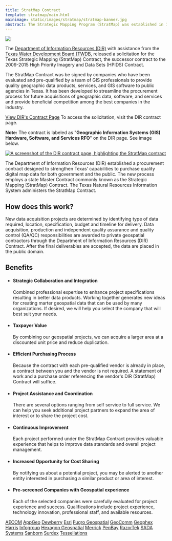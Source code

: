```yaml
---
title: StratMap Contract
template: stratmap/main.html
mainimage: static/images/stratmap/stratmap-banner.jpg
abstract: The Strategic Mapping Program (StratMap) was established in 1997 by Senate Bill 1 to develop consistent statewide digital data layers.
---
```


<img class="pull-right" src="{{m.link('static/images/updates/2015/dir/dir_logo.jpg')}}">

The <a href="http://dir.texas.gov/">Department of Information Resources (DIR)</a> with assistance from the <a href="http://www.twdb.texas.gov/">Texas Water Development Board (TWDB</a>, released a solicitation for the Texas Strategic Mapping (StratMap) Contract, the successor contract to the 2009-2015 High Priority Imagery and Data Sets (HPIDS) Contract.
 
The StratMap Contract was be signed by companies who have been evaluated and pre-qualified by a team of GIS professionals to provide quality geographic data products, services, and GIS software to public agencies in Texas. It has been developed to streamline the procurement process for future acquisitions of geographic data, software, and services and provide beneficial competition among the best companies in the industry.
 
<p class="lead"><a class="btn btn-lg btn-danger pull-right" href="http://dir.texas.gov/View-Information-For-Vendors/Current-Contracting-Initiatives/Landing.aspx">View DIR's Contract Page</a> To access the solicitation, visit the DIR contract page.</p>

<div class="alert alert-warning"><strong>Note:</strong> The contract is labeled as "​<strong>Geographic Information Systems (GIS) Hardware, Software, and Services RFO</strong>" on the DIR page. See image below.</div>

<a href="http://dir.texas.gov/View-Information-For-Vendors/Current-Contracting-Initiatives/Landing.aspx"><img class="img-responsive" alt="A screenshot of the DIR contract page, highlighting the StratMap contract" src="{{m.link('static/images/around-the-state/dir/dir_highlight.jpg')}}"></a>

The Department of Information Resources (DIR) established a procurement contract designed to strengthen Texas’ capabilities to purchase quality digital map data for both government and the public. The new process employs a state Master Contract commonly known as the Strategic Mapping (StratMap) Contract. The Texas Natural Resources Information System administers the StratMap Contract.

## How does this work?
New data acquisition projects are determined by identifying type of data required, location, specification, budget and timeline for delivery. Data acquisition, production and independent quality assurance and quality control (QA/QC) responsibilities are awarded to private geospatial contractors through the Department of Information Resources (DIR) Contract. After the final deliverables are accepted, the data are placed in the public domain.

## Benefits

- #### Strategic Collaboration and Integration
    Combined professional expertise to enhance project specifications resulting in better data products. Working together generates new ideas for creating <span></span>marter geospatial data that can be used by many organizations. If desired, we will help you select the company that will best suit your needs.

- #### Taxpayer Value
    By combining our geospatial projects, we can acquire a larger area at a discounted unit price and reduce duplication.

- #### Efficient Purchasing Process
    Because the contract with each pre-qualified vendor is already in place, a contract between you and the vendor is not required. A statement of work and a purchase order referencing the vendor's DIR (StratMap) Contract will suffice.

- #### Project Assistance and Coordination
    There are several options ranging from self service to full service. We can help you seek additional project partners to expand the area of interest or to share the project cost.

- #### Continuous Improvement
    Each project performed under the StratMap Contract provides valuable experience that helps to improve data standards and overall project management.

- #### Increased Opportunity for Cost Sharing
    By notifying us about a potential project, you may be alerted to another entity interested in purchasing a similar product or area of interest.

- #### Pre-screened Companies with Geospatial experience
    Each of the selected companies were carefully evaluated for project experience and success. Qualifications include project experience, technology innovation, professional staff, and available resources.

<a href="http://www.aecom.com/">AECOM</a>
<a href="http://www.appgeo.com/">AppGeo</a>
<a href="http://www.dewberry.com/">Dewberry</a>
<a href="http://www.esri.com/">Esri</a>
<a href="http://www.fugrogeospatial.com/">Fugro Geospatial</a>
<a href="http://www.geo-comm.com/">GeoComm</a>
<a href="http://www.geophex.com/">Geophex</a>
<a href="http://harris.com/">Harris</a>
<a href="http://www.infogroup.com/">Infogroup</a>
<a href="http://www.hexagongeospatial.com/">Hexagon Geospatial</a>
<a href="http://www.merrick.com/">Merrick</a>
<a href="http://penbaysolutions.com/">PenBay</a>
<a href="http://www.razor-tek.com/">RazorTek</a>
<a href="https://sadasystems.com/">SADA Systems</a>
<a href="http://www.sanborn.com/">Sanborn</a>
<a href="https://www.surdex.net/">Surdex</a>
<a href="http://tessellations.us/">Tessellations</a>
